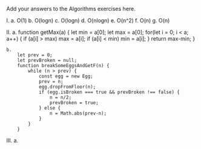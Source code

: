 Add your answers to the Algorithms exercises here.

I.
    a. O(1)
    b. O(logn)
    c. O(logn)
    d. O(nlogn)
    e. O(n^2)
    f. O(n)
    g. O(n)

II.
    a.  function getMax(a) {
            let min = a[0];
            let max = a[0];
            for(let i = 0; i < a; a++) {
                if (a[i] > max) max = a[i];
                if (a[i] < min) min = a[i];
            } return max-min;
        }
    
    b. 
        let prev = 0;
        let prevBroken = null;
        function breakSomeEggsAndGetF(n) {
            while (n > prev) {
                const egg = new Egg;
                prev = n;
                egg.dropFromFloor(n);
                if (egg.isBroken === true && prevBroken !== false) {
                    n = n/2;
                    prevBroken = true;
                } else {
                    n = Math.abs(prev-n);
                }
            }
        }

III. 
    a. 